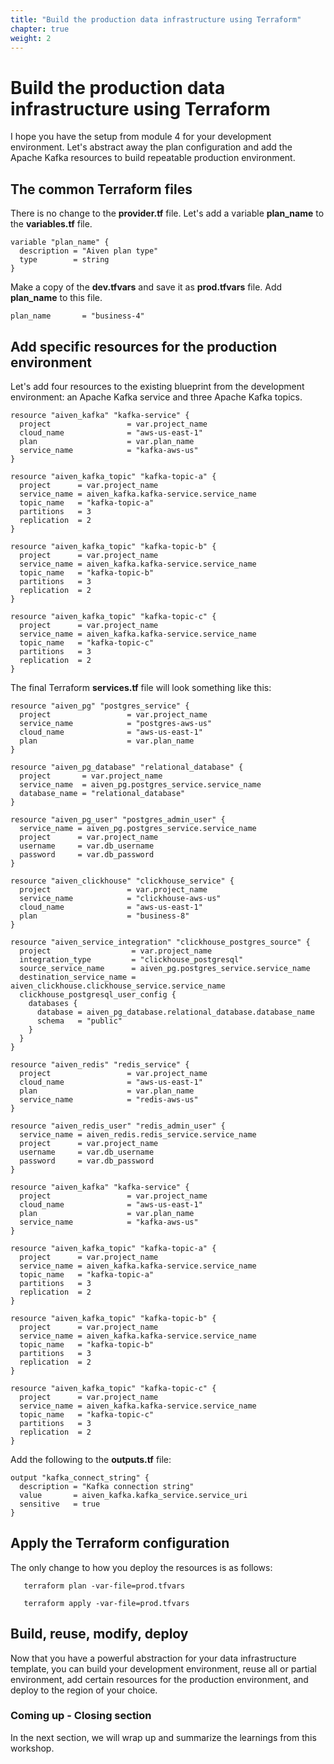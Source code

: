 ```yaml
---
title: "Build the production data infrastructure using Terraform"
chapter: true
weight: 2
---
```


# Build the production data infrastructure using Terraform

I hope you have the setup from module 4 for your development environment. Let's abstract away the plan configuration and add the Apache Kafka resources to build repeatable production environment.

## The common Terraform files

There is no change to the **provider.tf** file. Let's add a variable **plan_name** to the **variables.tf** file. 

```
variable "plan_name" {
  description = "Aiven plan type"
  type        = string
}
```


Make a copy of the **dev.tfvars** and save it as **prod.tfvars** file. Add **plan_name** to this file.

```
plan_name       = "business-4"
```

## Add specific resources for the production environment

Let's add four resources to the existing blueprint from the development environment: an Apache Kafka service and three Apache Kafka topics.

```
resource "aiven_kafka" "kafka-service" {
  project                 = var.project_name
  cloud_name              = "aws-us-east-1"
  plan                    = var.plan_name
  service_name            = "kafka-aws-us"
}

resource "aiven_kafka_topic" "kafka-topic-a" {
  project      = var.project_name
  service_name = aiven_kafka.kafka-service.service_name
  topic_name   = "kafka-topic-a"
  partitions   = 3
  replication  = 2
}

resource "aiven_kafka_topic" "kafka-topic-b" {
  project      = var.project_name
  service_name = aiven_kafka.kafka-service.service_name
  topic_name   = "kafka-topic-b"
  partitions   = 3
  replication  = 2
}

resource "aiven_kafka_topic" "kafka-topic-c" {
  project      = var.project_name
  service_name = aiven_kafka.kafka-service.service_name
  topic_name   = "kafka-topic-c"
  partitions   = 3
  replication  = 2
}
```

The final Terraform **services.tf** file will look something like this:


```
resource "aiven_pg" "postgres_service" {
  project                 = var.project_name
  service_name            = "postgres-aws-us"
  cloud_name              = "aws-us-east-1"
  plan                    = var.plan_name
}

resource "aiven_pg_database" "relational_database" {
  project       = var.project_name
  service_name  = aiven_pg.postgres_service.service_name
  database_name = "relational_database"
}

resource "aiven_pg_user" "postgres_admin_user" {
  service_name = aiven_pg.postgres_service.service_name
  project      = var.project_name
  username     = var.db_username
  password     = var.db_password
}

resource "aiven_clickhouse" "clickhouse_service" {
  project                 = var.project_name
  service_name            = "clickhouse-aws-us"
  cloud_name              = "aws-us-east-1"
  plan                    = "business-8"
}

resource "aiven_service_integration" "clickhouse_postgres_source" {
  project                  = var.project_name
  integration_type         = "clickhouse_postgresql"
  source_service_name      = aiven_pg.postgres_service.service_name
  destination_service_name = aiven_clickhouse.clickhouse_service.service_name
  clickhouse_postgresql_user_config {
    databases {
      database = aiven_pg_database.relational_database.database_name
      schema   = "public"
    }
  }
}

resource "aiven_redis" "redis_service" {
  project                 = var.project_name
  cloud_name              = "aws-us-east-1"
  plan                    = var.plan_name
  service_name            = "redis-aws-us"
}

resource "aiven_redis_user" "redis_admin_user" {
  service_name = aiven_redis.redis_service.service_name
  project      = var.project_name
  username     = var.db_username
  password     = var.db_password
}

resource "aiven_kafka" "kafka-service" {
  project                 = var.project_name
  cloud_name              = "aws-us-east-1"
  plan                    = var.plan_name
  service_name            = "kafka-aws-us"
}

resource "aiven_kafka_topic" "kafka-topic-a" {
  project      = var.project_name
  service_name = aiven_kafka.kafka-service.service_name
  topic_name   = "kafka-topic-a"
  partitions   = 3
  replication  = 2
}

resource "aiven_kafka_topic" "kafka-topic-b" {
  project      = var.project_name
  service_name = aiven_kafka.kafka-service.service_name
  topic_name   = "kafka-topic-b"
  partitions   = 3
  replication  = 2
}

resource "aiven_kafka_topic" "kafka-topic-c" {
  project      = var.project_name
  service_name = aiven_kafka.kafka-service.service_name
  topic_name   = "kafka-topic-c"
  partitions   = 3
  replication  = 2
}
```

Add the following to the **outputs.tf** file:

```
output "kafka_connect_string" {
  description = "Kafka connection string"
  value       = aiven_kafka.kafka_service.service_uri
  sensitive   = true
}

```

## Apply the Terraform configuration

The only change to how you deploy the resources is as follows:

```
   terraform plan -var-file=prod.tfvars
```


```
   terraform apply -var-file=prod.tfvars
```

## Build, reuse, modify, deploy

Now that you have a powerful abstraction for your data infrastructure template, you can build your development environment, reuse all or partial environment, add certain resources for the production environment, and deploy to the region of your choice.

### Coming up - Closing section

In the next section, we will wrap up and summarize the learnings from this workshop.